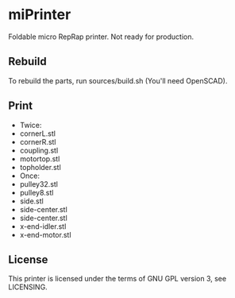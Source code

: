 miPrinter
=========

Foldable micro RepRap printer. Not ready for production.

Rebuild
-------

To rebuild the parts, run sources/build.sh (You'll need OpenSCAD).

Print
-----

* Twice:
 * cornerL.stl
 * cornerR.stl
 * coupling.stl
 * motortop.stl
 * topholder.stl
* Once:
 * pulley32.stl
 * pulley8.stl
 * side.stl
 * side-center.stl
 * side-center.stl
 * x-end-idler.stl
 * x-end-motor.stl

License
-------

This printer is licensed under the terms of GNU GPL version 3, see LICENSING.
